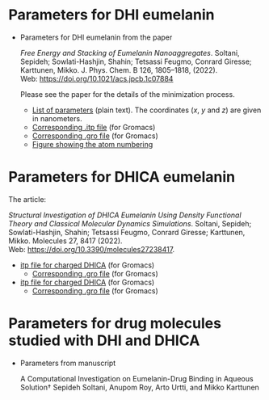 # Parameters for DHI eumelanin

- Parameters for DHI eumelanin from the paper<P></p>
*Free Energy and Stacking of Eumelanin Nanoaggregates*. Soltani, Sepideh; Sowlati-Hashjin, Shahin; Tetsassi Feugmo, Conrard Giresse; Karttunen, Mikko. J. Phys. Chem. B 126, 1805–1818, (2022). <br> Web: https://doi.org/10.1021/acs.jpcb.1c07884

  Please see the paper for the details of the minimization process.
  
  - [List of parameters](./dhi-eumelanin-parameters.md) (plain text). The coordinates (*x*, *y* and *z*) are given in nanometers. 
  - [Corresponding .itp file](./DHI-single.itp) (for Gromacs)
  - [Corresponding .gro file](./DHI-single.gro) (for Gromacs)
  - [Figure showing the atom numbering](DHI-single.svg)

# Parameters for DHICA eumelanin

The article:

*Structural Investigation of DHICA Eumelanin Using Density Functional Theory and Classical Molecular Dynamics Simulations*. Soltani, Sepideh; Sowlati-Hashjin, Shahin; Tetsassi Feugmo, Conrard Giresse; Karttunen, Mikko. Molecules 27, 8417 (2022).<br>
Web: https://doi.org/10.3390/molecules27238417.


  - [itp file for charged DHICA](./DHICA-charged.itp) (for Gromacs)
     - [Corresponding .gro file](./DHICA-charged.gro) (for Gromacs)
  - [itp file for charged DHICA](./DHICA-uncharged.itp) (for Gromacs)
      - [Corresponding .gro file](./DHICA-uncharged.gro) (for Gromacs)

# Parameters for drug molecules studied with DHI and DHICA

- Parameters from manuscript<p>
A Computational Investigation on Eumelanin-Drug Binding in Aqueous Solution† Sepideh Soltani, Anupom Roy, Arto Urtti, and Mikko Karttunen
